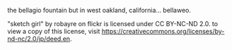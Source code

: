 the bellagio fountain but in west oakland, california... bellaweo.

"sketch girl" by robayre on flickr is licensed under CC BY-NC-ND 2.0. to view a copy of this license, visit https://creativecommons.org/licenses/by-nd-nc/2.0/jp/deed.en.
